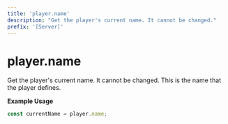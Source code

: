 ```yaml
---
title: 'player.name'
description: "Get the player's current name. It cannot be changed."
prefix: '[Server]'
---
```


# player.name

Get the player's current name. It cannot be changed.
This is the name that the player defines.

**Example Usage**

```js
const currentName = player.name;
```
